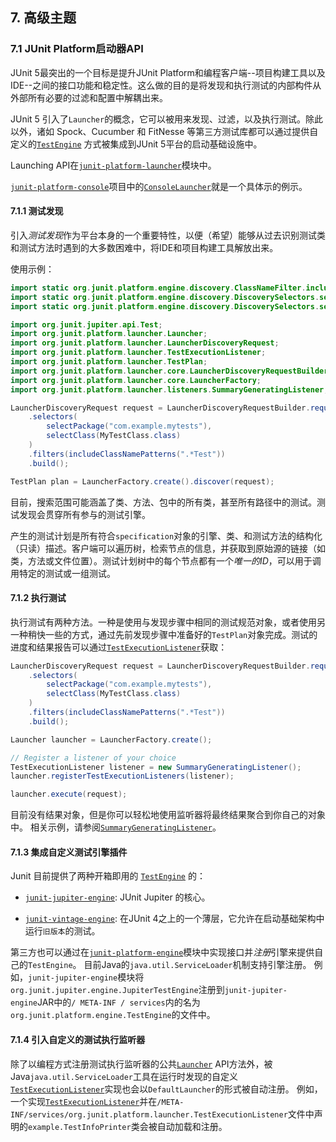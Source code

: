 ## 7. 高级主题

### 7.1 JUnit Platform启动器API

JUnit 5最突出的一个目标是提升JUnit Platform和编程客户端--项目构建工具以及IDE--之间的接口功能和稳定性。这么做的目的是将发现和执行测试的内部构件从外部所有必要的过滤和配置中解耦出来。

JUnit 5 引入了`Launcher`的概念，它可以被用来发现、过滤，以及执行测试。除此以外，诸如 Spock、Cucumber 和 FitNesse 等第三方测试库都可以通过提供自定义的[`TestEngine`](http://junit.org/junit5/docs/current/api/org/junit/platform/engine/TestEngine.html) 方式被集成到JUnit 5平台的启动基础设施中。

Launching API在[`junit-platform-launcher`](http://junit.org/junit5/docs/current/api/org/junit/platform/launcher/package-summary.html)模块中。 

[`junit-platform-console`](http://junit.org/junit5/docs/current/api/org/junit/platform/console/package-summary.html)项目中的[`ConsoleLauncher`](http://junit.org/junit5/docs/current/api/org/junit/platform/console/ConsoleLauncher.html)就是一个具体示的例示。

#### 7.1.1 测试发现

引入*测试发现*作为平台本身的一个重要特性，以便（希望）能够从过去识别测试类和测试方法时遇到的大多数困难中，将IDE和项目构建工具解放出来。

使用示例：

```java
import static org.junit.platform.engine.discovery.ClassNameFilter.includeClassNamePatterns;
import static org.junit.platform.engine.discovery.DiscoverySelectors.selectClass;
import static org.junit.platform.engine.discovery.DiscoverySelectors.selectPackage;

import org.junit.jupiter.api.Test;
import org.junit.platform.launcher.Launcher;
import org.junit.platform.launcher.LauncherDiscoveryRequest;
import org.junit.platform.launcher.TestExecutionListener;
import org.junit.platform.launcher.TestPlan;
import org.junit.platform.launcher.core.LauncherDiscoveryRequestBuilder;
import org.junit.platform.launcher.core.LauncherFactory;
import org.junit.platform.launcher.listeners.SummaryGeneratingListener;

LauncherDiscoveryRequest request = LauncherDiscoveryRequestBuilder.request()
    .selectors(
        selectPackage("com.example.mytests"),
        selectClass(MyTestClass.class)
    )
    .filters(includeClassNamePatterns(".*Test"))
    .build();

TestPlan plan = LauncherFactory.create().discover(request);

```

目前，搜索范围可能涵盖了类、方法、包中的所有类，甚至所有路径中的测试。测试发现会贯穿所有参与的测试引擎。

产生的测试计划是所有符合`specification`对象的引擎、类、和测试方法的结构化（只读）描述。客户端可以遍历树，检索节点的信息，并获取到原始源的链接（如类，方法或文件位置）。测试计划树中的每个节点都有一个*唯一的ID*，可以用于调用特定的测试或一组测试。

#### 7.1.2 执行测试

执行测试有两种方法。一种是使用与发现步骤中相同的测试规范对象，或者使用另一种稍快一些的方式，通过先前发现步骤中准备好的`TestPlan`对象完成。测试的进度和结果报告可以通过[`TestExecutionListener`](http://junit.org/junit5/docs/current/api/org/junit/platform/launcher/TestExecutionListener.html)获取：

```java
LauncherDiscoveryRequest request = LauncherDiscoveryRequestBuilder.request()
    .selectors(
        selectPackage("com.example.mytests"),
        selectClass(MyTestClass.class)
    )
    .filters(includeClassNamePatterns(".*Test"))
    .build();

Launcher launcher = LauncherFactory.create();

// Register a listener of your choice
TestExecutionListener listener = new SummaryGeneratingListener();
launcher.registerTestExecutionListeners(listener);

launcher.execute(request);
```

目前没有结果对象，但是你可以轻松地使用监听器将最终结果聚合到你自己的对象中。 相关示例，请参阅[`SummaryGeneratingListener`](http://junit.org/junit5/docs/current/api/org/junit/platform/launcher/listeners/SummaryGeneratingListener.html)。

#### 7.1.3 集成自定义测试引擎插件

Junit 目前提供了两种开箱即用的 [`TestEngine`](http://junit.org/junit5/docs/current/api/org/junit/platform/engine/TestEngine.html) 的：

- [`junit-jupiter-engine`](http://junit.org/junit5/docs/current/api/org/junit/jupiter/engine/package-summary.html): JUnit Jupiter 的核心。

- [`junit-vintage-engine`](http://junit.org/junit5/docs/current/api/org/junit/vintage/engine/package-summary.html): 在JUnit 4之上的一个薄层，它允许在启动基础架构中运行`旧版本`的测试。

第三方也可以通过在[`junit-platform-engine`](http://junit.org/junit5/docs/current/api/org/junit/platform/engine/package-summary.html)模块中实现接口并*注册*引擎来提供自己的`TestEngine`。 目前Java的`java.util.ServiceLoader`机制支持引擎注册。 例如，`junit-jupiter-engine`模块将`org.junit.jupiter.engine.JupiterTestEngine`注册到`junit-jupiter-engine`JAR中的`/ META-INF / services`内的名为`org.junit.platform.engine.TestEngine`的文件中。

#### 7.1.4 引入自定义的测试执行监听器

除了以编程方式注册测试执行监听器的公共[`Launcher`](http://junit.org/junit5/docs/current/api/org/junit/platform/launcher/Launcher.html) API方法外，被Java`java.util.ServiceLoader`工具在运行时发现的自定义[`TestExecutionListener`](http://junit.org/junit5/docs/current/api/org/junit/platform/launcher/TestExecutionListener.html)实现也会以`DefaultLauncher`的形式被自动注册。 例如，一个实现[`TestExecutionListener`](http://junit.org/junit5/docs/current/api/org/junit/platform/launcher/TestExecutionListener.html)并在`/META-INF/services/org.junit.platform.launcher.TestExecutionListener`文件中声明的`example.TestInfoPrinter`类会被自动加载和注册。
